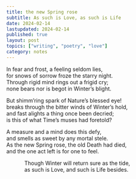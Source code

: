 ```yaml
---
title: the new Spring rose
subtitle: As such is Love, as such is Life
date: 2024-02-14
lastupdated: 2024-02-14
published: true
layout: post
topics: ["writing", "poetry", "love"]
category: notes
---
```


In fear and frost, a feeling seldom lies,<br>
for snows of sorrow froze the starry night.<br>
Through rigid mind rings out a frigid cry;<br>
none bears nor is begot in Winter’s blight.

But shimm’ring spark of Nature’s blessed eye!<br>
breaks through the bitter winds of Winter’s hold,<br>
and fast alights a thing once been decried;<br>
is this of what Time’s muses had foretold?

A measure and a mind does this defy,<br>
and smells as sweet by any mortal stele.<br>
As the new Spring rose, the old Death had died,<br>
and the one act left is for one to feel.

&nbsp;&nbsp;&nbsp;&nbsp;&nbsp;&nbsp;&nbsp;&nbsp;&nbsp;&nbsp;&nbsp;&nbsp;Though Winter will return sure as the tide,<br>
&nbsp;&nbsp;&nbsp;&nbsp;&nbsp;&nbsp;&nbsp;&nbsp;&nbsp;&nbsp;&nbsp;&nbsp;as such is Love, and such is Life besides.
